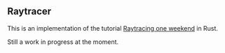 ## Raytracer

This is an implementation of the tutorial [Raytracing one weekend](https://raytracing.github.io/books/RayTracingInOneWeekend.html#overview)
in Rust.  

Still a work in progress at the moment.